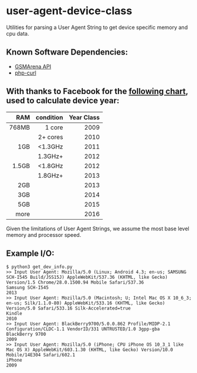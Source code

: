 # user-agent-device-class
Utilities for parsing a User Agent String to get device specific memory and cpu data.

## Known Software Dependencies:
- [GSMArena API](https://github.com/ramtin2025/gsmarena-API)
- [php-curl](http://php.net/manual/en/book.curl.php)

## With thanks to Facebook for the [following chart](https://github.com/facebook/device-year-class/blob/master/README.md), used to calculate device year:

| RAM | condition | Year Class |
|----:|----------:|-----------:|
|768MB| 1 core    | 2009 |
|     | 2+ cores  | 2010 |
|  1GB| <1.3GHz   | 2011 |
|     | 1.3GHz+   | 2012 |
|1.5GB| <1.8GHz   | 2012 |
|     | 1.8GHz+   | 2013 |
|  2GB|           | 2013 |
|  3GB|           | 2014 |
|  5GB|           | 2015 |
| more|           | 2016 |

Given the limitations of User Agent Strings, we assume the most base level memory and processor speed.

## Example I/O:
```
$ python3 get_dev_info.py
>> Input User Agent: Mozilla/5.0 (Linux; Android 4.3; en-us; SAMSUNG SCH-I545 Build/JSS15J) AppleWebKit/537.36 (KHTML, like Gecko) Version/1.5 Chrome/28.0.1500.94 Mobile Safari/537.36
Samsung SCH-I545
2013
>> Input User Agent: Mozilla/5.0 (Macintosh; U; Intel Mac OS X 10_6_3; en-us; Silk/1.1.0-80) AppleWebKit/533.16 (KHTML, like Gecko) Version/5.0 Safari/533.16 Silk-Accelerated=true
Kindle
2010
>> Input User Agent: BlackBerry9700/5.0.0.862 Profile/MIDP-2.1 Configuration/CLDC-1.1 VendorID/331 UNTRUSTED/1.0 3gpp-gba
BlackBerry 9700
2009
>> Input User Agent: Mozilla/5.0 (iPhone; CPU iPhone OS 10_3_1 like Mac OS X) AppleWebKit/603.1.30 (KHTML, like Gecko) Version/10.0 Mobile/14E304 Safari/602.1
iPhone
2009
```
